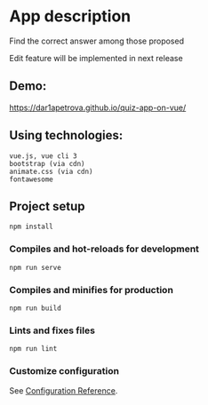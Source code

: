 # App description
Find the correct answer among those proposed

Edit feature will be implemented in next release

## Demo:
https://dar1apetrova.github.io/quiz-app-on-vue/

## Using technologies:
```
vue.js, vue cli 3
bootstrap (via cdn)
animate.css (via cdn)
fontawesome
```

## Project setup
```
npm install
```

### Compiles and hot-reloads for development
```
npm run serve
```

### Compiles and minifies for production
```
npm run build
```

### Lints and fixes files
```
npm run lint
```

### Customize configuration
See [Configuration Reference](https://cli.vuejs.org/config/).
